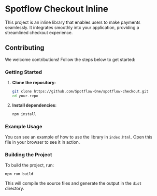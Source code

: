 
# Spotflow Checkout Inline

This project is an inline library that enables users to make payments seamlessly. It integrates smoothly into your application, providing a streamlined checkout experience.




## Contributing

We welcome contributions! Follow the steps below to get started:

### Getting Started

1. **Clone the repository:**

   ```sh
   git clone https://github.com/Spotflow-One/spotflow-checkout.git
   cd your-repo
   ```

2. **Install dependencies:**

   ```sh
   npm install
   ```

### Example Usage

You can see an example of how to use the library in `index.html`. Open this file in your browser to see it in action.

### Building the Project

To build the project, run:

```sh
npm run build
```

This will compile the source files and generate the output in the `dist` directory.
 


